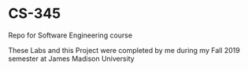# CS-345
Repo for Software Engineering course

These Labs and this Project were completed by me during my Fall 2019 semester at James Madison University
